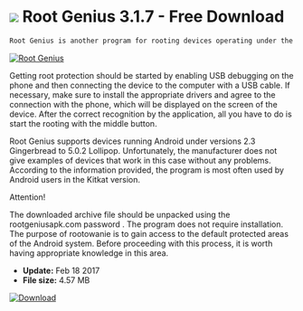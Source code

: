 # ![](https://cdn.softexe.net/static/icon/8/root-genius-11179.png) Root Genius 3.1.7 - Free Download

```sh
Root Genius is another program for rooting devices operating under the control of Android, using only one button. The entire process is automatic here and does not require the user to be involved. The application is characterized by a modern interface and legible instructions.
```
[![Root Genius](https://gallery.dpcdn.pl/imgc/Tools/74138/g_-_420x350_1.5_-_x20170218230553_0.png)](https://softexe.net/win/hobbies-lifestyle/mobile/root-genius:pppga.html)

Getting root protection should be started by enabling USB debugging on the phone and then connecting the device to the computer with a USB cable. If necessary, make sure to install the appropriate drivers and agree to the connection with the phone, which will be displayed on the screen of the device. After the correct recognition by the application, all you have to do is start the rooting with the middle button.
 
 Root Genius supports devices running Android under versions 2.3 Gingerbread to 5.0.2 Lollipop. Unfortunately, the manufacturer does not give examples of devices that work in this case without any problems. According to the information provided, the program is most often used by Android users in the Kitkat version.
 
 Attention!
 
 The downloaded archive file should be unpacked using the rootgeniusapk.com password . The program does not require installation.
 The purpose of rootowanie is to gain access to the default protected areas of the Android system. Before proceeding with this process, it is worth having appropriate knowledge in this area.


- **Update:** Feb 18 2017
- **File size:** 4.57 MB

[![Download](https://cdn.softexe.net/static/img/download.png)](https://softexe.net/win/hobbies-lifestyle/mobile/root-genius:pppga.html)

